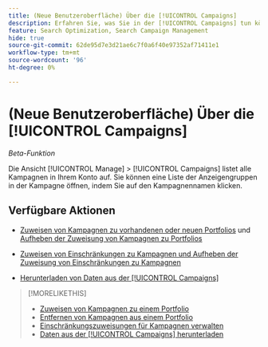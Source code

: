 ```yaml
---
title: (Neue Benutzeroberfläche) Über die [!UICONTROL Campaigns]
description: Erfahren Sie, was Sie in der [!UICONTROL Campaigns] tun können.
feature: Search Optimization, Search Campaign Management
hide: true
source-git-commit: 62de95d7e3d21ae6c7f0a6f40e97352af71411e1
workflow-type: tm+mt
source-wordcount: '96'
ht-degree: 0%

---
```


# (Neue Benutzeroberfläche) Über die [!UICONTROL Campaigns]

*Beta-Funktion*

Die Ansicht [!UICONTROL Manage] > [!UICONTROL Campaigns] listet alle Kampagnen in Ihrem Konto auf. Sie können eine Liste der Anzeigengruppen in der Kampagne öffnen, indem Sie auf den Kampagnennamen klicken.

## Verfügbare Aktionen

* [Zuweisen von Kampagnen zu vorhandenen oder neuen Portfolios](https://experienceleague.adobe.com/de/docs/advertising/search-social-commerce/campaign-management/campaign-assign-to-portfolio) und [Aufheben der Zuweisung von Kampagnen zu Portfolios](https://experienceleague.adobe.com/de/docs/advertising/search-social-commerce/campaign-management/campaign-remove-from-portfolio)

* [Zuweisen von Einschränkungen zu Kampagnen und Aufheben der Zuweisung von Einschränkungen zu Kampagnen](/help/search-social-commerce/new-ui/manage/campaigns/campaign-constraint-assignments-manage.md)

* [Herunterladen von Daten aus der [!UICONTROL Campaigns]](/help/search-social-commerce/new-ui/manage/campaigns/campaign-view-report.md)

>[!MORELIKETHIS]
>
>* [Zuweisen von Kampagnen zu einem Portfolio](https://experienceleague.adobe.com/de/docs/advertising/search-social-commerce/campaign-management/campaign-assign-to-portfolio)
>* [Entfernen von Kampagnen aus einem Portfolio](https://experienceleague.adobe.com/de/docs/advertising/search-social-commerce/campaign-management/campaign-remove-from-portfolio)
>* [Einschränkungszuweisungen für Kampagnen verwalten](campaign-constraint-assignments-manage.md)
>* [Daten aus der [!UICONTROL Campaigns] herunterladen](campaign-view-report.md)
